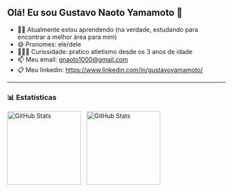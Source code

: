 ## Olá! Eu sou Gustavo Naoto Yamamoto 👋

- 👨‍💻 Atualmente estou aprendendo (na verdade, estudando para encontrar a melhor área para mim)
- 😄 Pronomes: ele/dele
- 🏃‍♂️‍➡️ Curiosidade: pratico atletismo desde os 3 anos de idade
- 📫 Meu email: gnaoto1000@gmail.com
- 📋 Meu linkedin: https://www.linkedin.com/in/gustavoyamamoto/
    

---


### 📊 Estatísticas

<p>
  <img 
    align="left" 
    alt="GitHub Stats" 
    height="170" 
    style="padding-right: 10px;" 
    src="https://github-readme-stats.vercel.app/api?username=GNaoto&show_icons=true&theme=dracula&include_all_commits=true&locale=pt-br" 
  />

<img 
      align="left" 
      alt="GitHub Stats" 
      height="170" 
      src="https://github-readme-stats.vercel.app/api/top-langs/?username=GNaoto&theme=dracula&layout=compact&custom_title=Tecnologias&langs_count=9" 
  />

</p>



